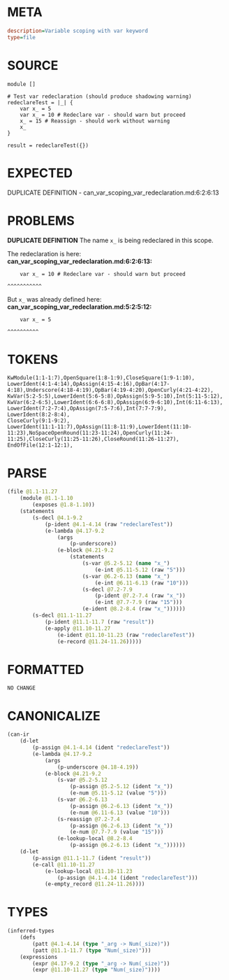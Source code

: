 # META
~~~ini
description=Variable scoping with var keyword
type=file
~~~
# SOURCE
~~~roc
module []

# Test var redeclaration (should produce shadowing warning)
redeclareTest = |_| {
	var x_ = 5
	var x_ = 10 # Redeclare var - should warn but proceed
	x_ = 15 # Reassign - should work without warning
	x_
}

result = redeclareTest({})
~~~
# EXPECTED
DUPLICATE DEFINITION - can_var_scoping_var_redeclaration.md:6:2:6:13
# PROBLEMS
**DUPLICATE DEFINITION**
The name `x_` is being redeclared in this scope.

The redeclaration is here:
**can_var_scoping_var_redeclaration.md:6:2:6:13:**
```roc
	var x_ = 10 # Redeclare var - should warn but proceed
```
	^^^^^^^^^^^

But `x_` was already defined here:
**can_var_scoping_var_redeclaration.md:5:2:5:12:**
```roc
	var x_ = 5
```
	^^^^^^^^^^


# TOKENS
~~~zig
KwModule(1:1-1:7),OpenSquare(1:8-1:9),CloseSquare(1:9-1:10),
LowerIdent(4:1-4:14),OpAssign(4:15-4:16),OpBar(4:17-4:18),Underscore(4:18-4:19),OpBar(4:19-4:20),OpenCurly(4:21-4:22),
KwVar(5:2-5:5),LowerIdent(5:6-5:8),OpAssign(5:9-5:10),Int(5:11-5:12),
KwVar(6:2-6:5),LowerIdent(6:6-6:8),OpAssign(6:9-6:10),Int(6:11-6:13),
LowerIdent(7:2-7:4),OpAssign(7:5-7:6),Int(7:7-7:9),
LowerIdent(8:2-8:4),
CloseCurly(9:1-9:2),
LowerIdent(11:1-11:7),OpAssign(11:8-11:9),LowerIdent(11:10-11:23),NoSpaceOpenRound(11:23-11:24),OpenCurly(11:24-11:25),CloseCurly(11:25-11:26),CloseRound(11:26-11:27),
EndOfFile(12:1-12:1),
~~~
# PARSE
~~~clojure
(file @1.1-11.27
	(module @1.1-1.10
		(exposes @1.8-1.10))
	(statements
		(s-decl @4.1-9.2
			(p-ident @4.1-4.14 (raw "redeclareTest"))
			(e-lambda @4.17-9.2
				(args
					(p-underscore))
				(e-block @4.21-9.2
					(statements
						(s-var @5.2-5.12 (name "x_")
							(e-int @5.11-5.12 (raw "5")))
						(s-var @6.2-6.13 (name "x_")
							(e-int @6.11-6.13 (raw "10")))
						(s-decl @7.2-7.9
							(p-ident @7.2-7.4 (raw "x_"))
							(e-int @7.7-7.9 (raw "15")))
						(e-ident @8.2-8.4 (raw "x_"))))))
		(s-decl @11.1-11.27
			(p-ident @11.1-11.7 (raw "result"))
			(e-apply @11.10-11.27
				(e-ident @11.10-11.23 (raw "redeclareTest"))
				(e-record @11.24-11.26)))))
~~~
# FORMATTED
~~~roc
NO CHANGE
~~~
# CANONICALIZE
~~~clojure
(can-ir
	(d-let
		(p-assign @4.1-4.14 (ident "redeclareTest"))
		(e-lambda @4.17-9.2
			(args
				(p-underscore @4.18-4.19))
			(e-block @4.21-9.2
				(s-var @5.2-5.12
					(p-assign @5.2-5.12 (ident "x_"))
					(e-num @5.11-5.12 (value "5")))
				(s-var @6.2-6.13
					(p-assign @6.2-6.13 (ident "x_"))
					(e-num @6.11-6.13 (value "10")))
				(s-reassign @7.2-7.4
					(p-assign @6.2-6.13 (ident "x_"))
					(e-num @7.7-7.9 (value "15")))
				(e-lookup-local @8.2-8.4
					(p-assign @6.2-6.13 (ident "x_"))))))
	(d-let
		(p-assign @11.1-11.7 (ident "result"))
		(e-call @11.10-11.27
			(e-lookup-local @11.10-11.23
				(p-assign @4.1-4.14 (ident "redeclareTest")))
			(e-empty_record @11.24-11.26))))
~~~
# TYPES
~~~clojure
(inferred-types
	(defs
		(patt @4.1-4.14 (type "_arg -> Num(_size)"))
		(patt @11.1-11.7 (type "Num(_size)")))
	(expressions
		(expr @4.17-9.2 (type "_arg -> Num(_size)"))
		(expr @11.10-11.27 (type "Num(_size)"))))
~~~
